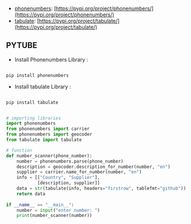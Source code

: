 
- [phonenumbers](#phonenumbers): [https://pypi.org/project/phonenumbers/](https://pypi.org/project/phonenumbers/)
- [tabulate](#tabulate): [https://pypi.org/project/tabulate/](https://pypi.org/project/tabulate/)


## PYTUBE 
- Install Phonenumbers Library :
```py

pip install phonenumbers

```

- Install tabulate Library :
```py

pip install tabulate

```

```py

# importing libraries
import phonenumbers
from phonenumbers import carrier
from phonenumbers import geocoder
from tabulate import tabulate

# function
def number_scanner(phone_number):
    number = phonenumbers.parse(phone_number)
    description = geocoder.description_for_number(number, "en")
    supplier = carrier.name_for_number(number, "en")
    info = [["Country", "Supplier"],
            [description, supplier]]
    data = str(tabulate(info, headers="firstrow", tablefmt="github"))
    return data
    
if __name__ == "__main__":
    number = input("enter number: ")
    print(number_scanner(number))

```
